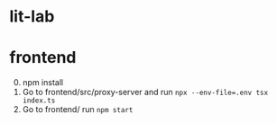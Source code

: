 # lit-lab

# frontend

0. npm install
1. Go to frontend/src/proxy-server and run `npx --env-file=.env tsx index.ts`
2. Go to frontend/ run `npm start`
